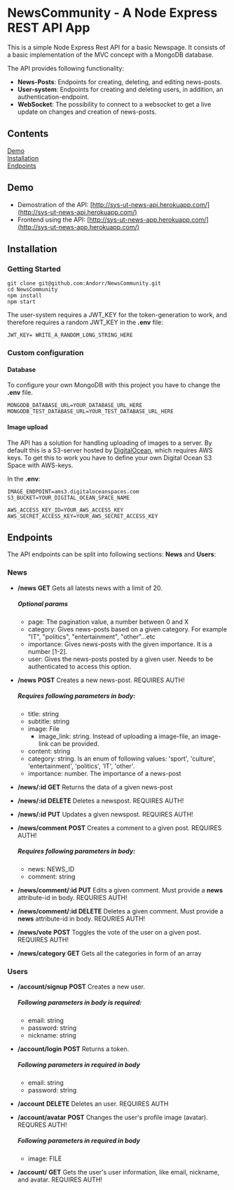 # NewsCommunity - A Node Express REST API App
This is a simple Node Express Rest API for a basic Newspage. It consists of 
a basic implementation of the MVC concept with a MongoDB database.

The API provides following functionality:
* __News-Posts__: Endpoints for creating, deleting, and editing news-posts.
* __User-system__: Endpoints for creating and deleting users, in addition, an authentication-endpoint.
* __WebSocket__: The possibility to connect to a websocket to get a live update on changes and creation of news-posts.


## Contents
[Demo](#demo)  
[Installation](#installation)  
[Endpoints](#Endpoints)

## Demo
* Demostration of the API: [http://sys-ut-news-api.herokuapp.com/](http://sys-ut-news-api.herokuapp.com/)
* Frontend using the API: [http://sys-ut-news-app.herokuapp.com/](http://sys-ut-news-app.herokuapp.com/)

## Installation

### Getting Started

```
git clone git@github.com:Andorr/NewsCommunity.git
cd NewsCommunity
npm install
npm start
```

The user-system requires a JWT_KEY for the token-generation to work, and therefore requires a random JWT_KEY in the __.env__ file:

```
JWT_KEY= WRITE_A_RANDOM_LONG_STRING_HERE
```

### Custom configuration

#### Database
To configure your own MongoDB with this project you have to change the __.env__ file.

```
MONGODB_DATABASE_URL=YOUR_DATABASE_URL_HERE
MONGODB_TEST_DATABASE_URL=YOUR_TEST_DATABASE_URL_HERE
```

#### Image upload
The API has a solution for handling uploading of images to a server. By default this is a
S3-server hosted by [DigitalOcean](https://www.digitalocean.com/), which requires AWS keys.
To get this to work you have to define your own Digital Ocean S3 Space with AWS-keys.

In the __.env__:

```
IMAGE_ENDPOINT=ams3.digitaloceanspaces.com
S3_BUCKET=YOUR_DIGITAL_OCEAN_SPACE_NAME

AWS_ACCESS_KEY_ID=YOUR_AWS_ACCESS_KEY
AWS_SECRET_ACCESS_KEY=YOUR_AWS_SECRET_ACCESS_KEY
```



## Endpoints

The API endpoints can be split into following sections: __News__ and __Users__:


### News
* __/news__ **GET**
Gets all latests news with a limit of 20.
  ##### Optional params
  * page: The pagination value, a number between 0 and X
  * category: Gives news-posts based on a given category. For example "IT", "politics", "entertainment", "other"...etc
  * importance: Gives news-posts with the given importance. It is a number [1-2].
  * user: Gives the news-posts posted by a given user. Needs to be authenticated to access this option.

* __/news__ **POST**
Creates a new news-post. REQUIRES AUTH!
  ##### Requires following parameters in body:
  * title: string
  * subtitle: string
  * image: File
    * image_link: string. Instead of uploading a image-file, an image-link can be provided.
  * content: string
  * category: string. Is an enum of following values: 'sport', 'culture', 'entertainment', 'politics', 'IT', 'other'.
  * importance: number. The importance of a news-post


* __/news/:id__ **GET**
Returns the data of a given news-post


* __/news/:id__ **DELETE** 
Deletes a newspost. REQUIRES AUTH!


* __/news/:id__ **PUT**
Updates a given newspost. REQUIRES AUTH!


* __/news/comment__ **POST**
Creates a comment to a given post. REQUIRES AUTH!
  ##### Requires following parameters in body:
  * news: NEWS_ID
  * comment: string


* __/news/comment/:id__ **PUT**
Edits a given comment. Must provide a __news__ attribute-id in body. REQURIES AUTH!


* __/news/comment/:id__ **DELETE**
Deletes a given comment. Must provide a __news__ attribute-id in body. REQURIES AUTH!


* __/news/vote__  **POST**
Toggles the vote of the user on a given post. REQUIRES AUTH!


* __/news/category__ **GET**
Gets all the categories in form of an array


### Users

* __/account/signup__ **POST**
Creates a new user.
  ##### Following parameters in body is required:
  * email: string
  * password: string
  * nickname: string
  
* __/account/login__ **POST**
Returns a token.
  ##### Following parameters in required in body
  * email: string
  * password: string
  
* __/account__ **DELETE**
Deletes an user. REQUIRES AUTH

* __/account/avatar__  **POST**
Changes the user's profile image (avatar). REQURES AUTH!
  ##### Following parameters in required in body
  * image: FILE

* __/account/__ **GET**
Gets the user's user information, like email, nickname, and avatar. REQUIRES AUTH!
